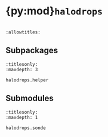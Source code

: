 # {py:mod}`halodrops`

```{py:module} halodrops
```

```{autodoc2-docstring} halodrops
:allowtitles:
```

## Subpackages

```{toctree}
:titlesonly:
:maxdepth: 3

halodrops.helper
```

## Submodules

```{toctree}
:titlesonly:
:maxdepth: 1

halodrops.sonde
```
